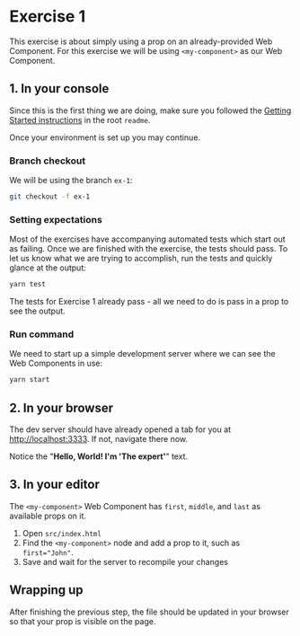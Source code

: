 # Exercise 1

This exercise is about simply using a prop on an already-provided Web Component. For this exercise we will be using `<my-component>` as our Web Component.

## 1. In your console

Since this is the first thing we are doing, make sure you followed the [Getting Started instructions](../readme.md#getting-started) in the root `readme`.

Once your environment is set up you may continue.

### Branch checkout

We will be using the branch `ex-1`:

```bash
git checkout -f ex-1
```

### Setting expectations

Most of the exercises have accompanying automated tests which start out as failing. Once we are finished with the exercise, the tests should pass. To let us know what we are trying to accomplish, run the tests and quickly glance at the output:

```bash
yarn test
```

The tests for Exercise 1 already pass - all we need to do is pass in a prop to see the output.
### Run command

We need to start up a simple development server where we can see the Web Components in use:

```bash
yarn start
```

## 2. In your browser

The dev server should have already opened a tab for you at [http://localhost:3333](http://localhost:3333). If not, navigate there now.

Notice the "**Hello, World! I'm 'The expert'**" text.

## 3. In your editor

The `<my-component>` Web Component has `first`, `middle`, and `last` as available props on it.

1. Open `src/index.html`
1. Find the `<my-component>` node and add a prop to it, such as `first="John"`.
1. Save and wait for the server to recompile your changes

## Wrapping up

After finishing the previous step, the file should be updated in your browser so that your prop is visible on the page.
